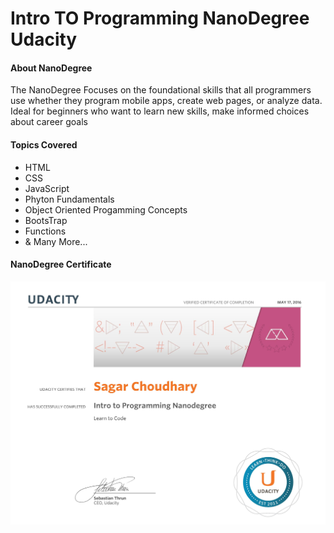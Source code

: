 # Intro TO Programming NanoDegree Udacity

#### About NanoDegree
The NanoDegree Focuses on the foundational skills that all
programmers use whether they program mobile apps, create web pages, or analyze data.
Ideal for beginners who want to learn new skills, make informed choices about career goals

#### Topics Covered
* HTML
* CSS
* JavaScript
* Phyton Fundamentals
* Object Oriented Progamming Concepts
* BootsTrap
* Functions
* & Many More...

#### NanoDegree Certificate
![Certificate](Certificate.jpg)

